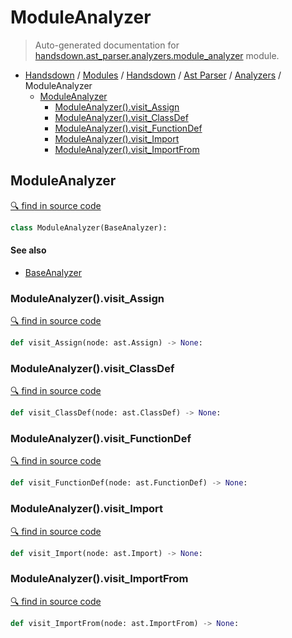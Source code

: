 # ModuleAnalyzer

> Auto-generated documentation for [handsdown.ast_parser.analyzers.module_analyzer](https://github.com/vemel/handsdown/blob/master/handsdown/ast_parser/analyzers/module_analyzer.py) module.

- [Handsdown](../../../README.md#-handsdown---python-documentation-generator) / [Modules](../../../MODULES.md#modules) / [Handsdown](../../index.md#handsdown) / [Ast Parser](../index.md#ast-parser) / [Analyzers](index.md#analyzers) / ModuleAnalyzer
    - [ModuleAnalyzer](#moduleanalyzer)
        - [ModuleAnalyzer().visit_Assign](#moduleanalyzervisit_assign)
        - [ModuleAnalyzer().visit_ClassDef](#moduleanalyzervisit_classdef)
        - [ModuleAnalyzer().visit_FunctionDef](#moduleanalyzervisit_functiondef)
        - [ModuleAnalyzer().visit_Import](#moduleanalyzervisit_import)
        - [ModuleAnalyzer().visit_ImportFrom](#moduleanalyzervisit_importfrom)

## ModuleAnalyzer

[🔍 find in source code](https://github.com/vemel/handsdown/blob/master/handsdown/ast_parser/analyzers/module_analyzer.py#L10)

```python
class ModuleAnalyzer(BaseAnalyzer):
```

#### See also

- [BaseAnalyzer](base_analyzer.md#baseanalyzer)

### ModuleAnalyzer().visit_Assign

[🔍 find in source code](https://github.com/vemel/handsdown/blob/master/handsdown/ast_parser/analyzers/module_analyzer.py#L33)

```python
def visit_Assign(node: ast.Assign) -> None:
```

### ModuleAnalyzer().visit_ClassDef

[🔍 find in source code](https://github.com/vemel/handsdown/blob/master/handsdown/ast_parser/analyzers/module_analyzer.py#L23)

```python
def visit_ClassDef(node: ast.ClassDef) -> None:
```

### ModuleAnalyzer().visit_FunctionDef

[🔍 find in source code](https://github.com/vemel/handsdown/blob/master/handsdown/ast_parser/analyzers/module_analyzer.py#L28)

```python
def visit_FunctionDef(node: ast.FunctionDef) -> None:
```

### ModuleAnalyzer().visit_Import

[🔍 find in source code](https://github.com/vemel/handsdown/blob/master/handsdown/ast_parser/analyzers/module_analyzer.py#L11)

```python
def visit_Import(node: ast.Import) -> None:
```

### ModuleAnalyzer().visit_ImportFrom

[🔍 find in source code](https://github.com/vemel/handsdown/blob/master/handsdown/ast_parser/analyzers/module_analyzer.py#L17)

```python
def visit_ImportFrom(node: ast.ImportFrom) -> None:
```
